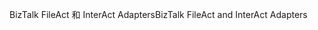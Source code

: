 <span data-ttu-id="fda50-101">BizTalk FileAct 和 InterAct Adapters</span><span class="sxs-lookup"><span data-stu-id="fda50-101">BizTalk FileAct and InterAct Adapters</span></span>